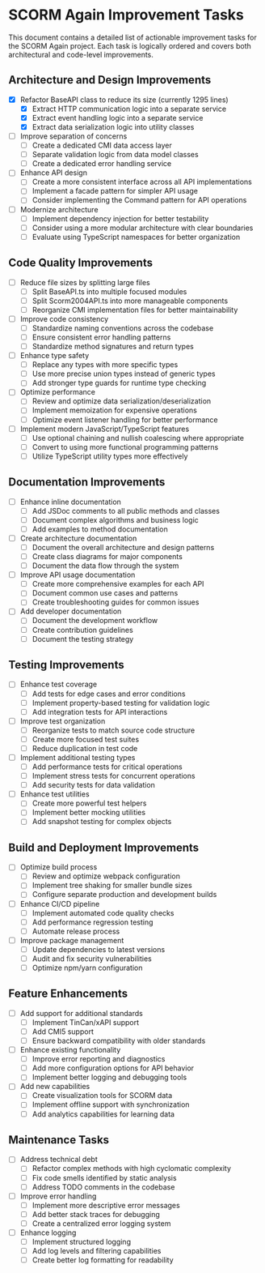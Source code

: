 # SCORM Again Improvement Tasks

This document contains a detailed list of actionable improvement tasks for the SCORM Again project. Each task is logically ordered and covers both architectural and code-level improvements.

## Architecture and Design Improvements

- [x] Refactor BaseAPI class to reduce its size (currently 1295 lines)
   - [x] Extract HTTP communication logic into a separate service
   - [x] Extract event handling logic into a separate service
   - [x] Extract data serialization logic into utility classes

- [ ] Improve separation of concerns
   - [ ] Create a dedicated CMI data access layer
   - [ ] Separate validation logic from data model classes
   - [ ] Create a dedicated error handling service

- [ ] Enhance API design
   - [ ] Create a more consistent interface across all API implementations
   - [ ] Implement a facade pattern for simpler API usage
   - [ ] Consider implementing the Command pattern for API operations

- [ ] Modernize architecture
   - [ ] Implement dependency injection for better testability
   - [ ] Consider using a more modular architecture with clear boundaries
   - [ ] Evaluate using TypeScript namespaces for better organization

## Code Quality Improvements

- [ ] Reduce file sizes by splitting large files
   - [ ] Split BaseAPI.ts into multiple focused modules
   - [ ] Split Scorm2004API.ts into more manageable components
   - [ ] Reorganize CMI implementation files for better maintainability

- [ ] Improve code consistency
   - [ ] Standardize naming conventions across the codebase
   - [ ] Ensure consistent error handling patterns
   - [ ] Standardize method signatures and return types

- [ ] Enhance type safety
   - [ ] Replace any types with more specific types
   - [ ] Use more precise union types instead of generic types
   - [ ] Add stronger type guards for runtime type checking

- [ ] Optimize performance
   - [ ] Review and optimize data serialization/deserialization
   - [ ] Implement memoization for expensive operations
   - [ ] Optimize event listener handling for better performance

- [ ] Implement modern JavaScript/TypeScript features
   - [ ] Use optional chaining and nullish coalescing where appropriate
   - [ ] Convert to using more functional programming patterns
   - [ ] Utilize TypeScript utility types more effectively

## Documentation Improvements

- [ ] Enhance inline documentation
   - [ ] Add JSDoc comments to all public methods and classes
   - [ ] Document complex algorithms and business logic
   - [ ] Add examples to method documentation

- [ ] Create architecture documentation
   - [ ] Document the overall architecture and design patterns
   - [ ] Create class diagrams for major components
   - [ ] Document the data flow through the system

- [ ] Improve API usage documentation
   - [ ] Create more comprehensive examples for each API
   - [ ] Document common use cases and patterns
   - [ ] Create troubleshooting guides for common issues

- [ ] Add developer documentation
   - [ ] Document the development workflow
   - [ ] Create contribution guidelines
   - [ ] Document the testing strategy

## Testing Improvements

- [ ] Enhance test coverage
   - [ ] Add tests for edge cases and error conditions
   - [ ] Implement property-based testing for validation logic
   - [ ] Add integration tests for API interactions

- [ ] Improve test organization
   - [ ] Reorganize tests to match source code structure
   - [ ] Create more focused test suites
   - [ ] Reduce duplication in test code

- [ ] Implement additional testing types
   - [ ] Add performance tests for critical operations
   - [ ] Implement stress tests for concurrent operations
   - [ ] Add security tests for data validation

- [ ] Enhance test utilities
   - [ ] Create more powerful test helpers
   - [ ] Implement better mocking utilities
   - [ ] Add snapshot testing for complex objects

## Build and Deployment Improvements

- [ ] Optimize build process
   - [ ] Review and optimize webpack configuration
   - [ ] Implement tree shaking for smaller bundle sizes
   - [ ] Configure separate production and development builds

- [ ] Enhance CI/CD pipeline
   - [ ] Implement automated code quality checks
   - [ ] Add performance regression testing
   - [ ] Automate release process

- [ ] Improve package management
   - [ ] Update dependencies to latest versions
   - [ ] Audit and fix security vulnerabilities
   - [ ] Optimize npm/yarn configuration

## Feature Enhancements

- [ ] Add support for additional standards
   - [ ] Implement TinCan/xAPI support
   - [ ] Add CMI5 support
   - [ ] Ensure backward compatibility with older standards

- [ ] Enhance existing functionality
   - [ ] Improve error reporting and diagnostics
   - [ ] Add more configuration options for API behavior
   - [ ] Implement better logging and debugging tools

- [ ] Add new capabilities
   - [ ] Create visualization tools for SCORM data
   - [ ] Implement offline support with synchronization
   - [ ] Add analytics capabilities for learning data

## Maintenance Tasks

- [ ] Address technical debt
   - [ ] Refactor complex methods with high cyclomatic complexity
   - [ ] Fix code smells identified by static analysis
   - [ ] Address TODO comments in the codebase

- [ ] Improve error handling
   - [ ] Implement more descriptive error messages
   - [ ] Add better stack traces for debugging
   - [ ] Create a centralized error logging system

- [ ] Enhance logging
   - [ ] Implement structured logging
   - [ ] Add log levels and filtering capabilities
   - [ ] Create better log formatting for readability

